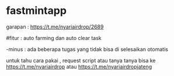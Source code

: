 # fastmintapp

garapan : https://t.me/nyariairdrop/2689

#fitur : auto farming dan auto clear task

-minus : ada beberapa tugas yang tidak bisa di selesaikan otomatis

untuk tahu cara pakai , request script atau tanya tanya bisa ke https://t.me/nyariairdrop atau https://t.me/nyariairdropjateng
